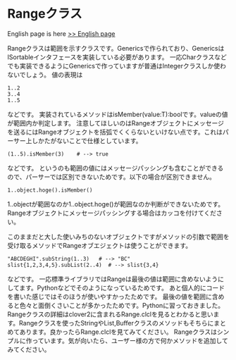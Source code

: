 # Rangeクラス

English page is here [>> English page](Range-en)

Rangeクラスは範囲を示すクラスです。Genericsで作られており、GenericsはISortableインタフェースを実装している必要があります。
一応Charクラスなどでも実装できるようにGenericsで作っていますが普通はIntegerクラスしか使わないでしょう。
値の表現は

    1..2
    3..4
    1..5

などです。
実装されているメソッドはisMember(value:T):boolです。valueの値が範囲内か判定します。
注意してほしいのはRangeオブジェクトにメッセージを送るにはRangeオブジェクトを括弧でくくらないといけない点です。これはパーサー上しかたがないことで仕様としています。

    (1..5).isMember(3)    # --> true

などです。
というのも範囲の値にはメッセージパッシングも含むことができるので、パーサーでは区別できないためです。以下の場合が区別できません。


    1..object.hoge().isMember()

1..objectが範囲なのか1..object.hoge()が範囲なのか判断ができないためです。Rangeオブジェクトにメッセージパッシングする場合はカッコを付けてください。

このままだと大した使いみちのないオブジェクトですがメソッドの引数で範囲を受け取るメソッドでRangeオブエジェクトは使うことができます。

    "ABCDEGHI".subString(1..3)   # --> "BC"
    slist{1,2,3,4,5}.subList(2..4)  # --> slist{3,4}

などです。
一応標準ライブラリではRangeは最後の値は範囲に含めないようにしてます。Pythonなどでそのようになっているためです。
あと個人的にコードを書いた感じではそのほうが使いやすかったためです。
最後の値を範囲に含めると色々と面倒くさいことが多かったためです。Pythonに習っておきました。
Rangeクラスの詳細はclover2に含まれるRange.clclを見るとわかると思います。Rangeクラスを使ったStringやList,Bufferクラスのメソッドもそちらにまとめてあります。良かったらRange.clclを見てみてください。
Rangeクラスはシンプルに作っています。気が向いたら、ユーザー様の方で何かメソッドを追加してみてください。
